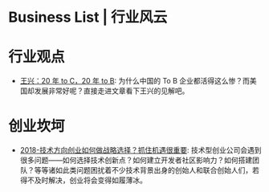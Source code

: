 # Business List | 行业风云

# 行业观点

- [王兴：20 年 to C，20 年 to B](https://m.toutiao.com/i6636901281476641288/): 为什么中国的 To B 企业都活得这么惨？而美国却发展非常好呢？直接走进文章看下王兴的见解吧。

# 创业坎坷

- [2018-技术方向创业如何做战略选择？抓住机遇很重要](https://mp.weixin.qq.com/s/uldP2PLcdv49zG7sHhbkZg): 技术型创业公司会遇到很多问题——如何选择技术创新点？如何建立开发者社区影响力？如何搭建团队？等等诸如此类问题困扰着不少技术背景出身的创始人和联合创始人们，若得不及时解决，创业将会变得如履薄冰。

